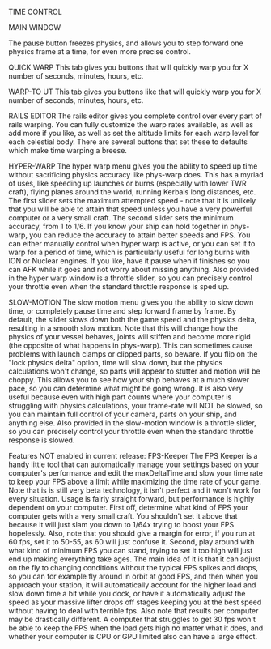 
TIME CONTROL



MAIN WINDOW

The pause button freezes physics, and allows you to step forward one physics frame at a time, for even more precise control.

QUICK WARP
This tab gives you buttons that will quickly warp you for X number of seconds, minutes, hours, etc.

WARP-TO UT
This tab gives you buttons like that will quickly warp you for X number of seconds, minutes, hours, etc.

RAILS EDITOR
The rails editor gives you complete control over every part of rails warping. You can fully customize the warp rates available, as well as add more if you like, as well as set the altitude limits for each warp level for each celestial body. There are several buttons that set these to defaults which make time warping a breese.

HYPER-WARP
The hyper warp menu gives you the ability to speed up time without sacrificing physics accuracy like phys-warp does. This has a myriad of uses, like speeding up launches or burns (especially with lower TWR craft), flying planes around the world, running Kerbals long distances, etc. The first slider sets the maximum attempted speed - note that it is unlikely that you will be able to attain that speed unless you have a very powerful computer or a very small craft. The second slider sets the minimum accuracy, from 1 to 1/6. If you know your ship can hold together in phys-warp, you can reduce the accuracy to attain better speeds and FPS. You can either manually control when hyper warp is active, or you can set it to warp for a period of time, which is particularly useful for long burns with ION or Nuclear engines. If you like, have it pause when it finishes so you can AFK while it goes and not worry about missing anything. Also provided in the hyper warp window is a throttle slider, so you can precisely control your throttle even when the standard throttle response is sped up.


SLOW-MOTION
The slow motion menu gives you the ability to slow down time, or completely pause time and step forward frame by frame. By default, the slider slows down both the game speed and the physics delta, resulting in a smooth slow motion. Note that this will change how the physics of your vessel behaves, joints will stiffen and become more rigid (the opposite of what happens in phys-warp). This can sometimes cause problems with launch clamps or clipped parts, so beware. If you flip on the "lock physics delta" option, time will slow down, but the physics calculations won't change, so parts will appear to stutter and motion will be choppy. This allows you to see how your ship behaves at a much slower pace, so you can determine what might be going wrong. It is also very useful because even with high part counts where your computer is struggling with physics calculations, your frame-rate will NOT be slowed, so you can maintain full control of your camera, parts on your ship, and anything else.  Also provided in the slow-motion window is a throttle slider, so you can precisely control your throttle even when the standard throttle response is slowed.






Features NOT enabled in current release:
FPS-Keeper 
The FPS Keeper is a handy little tool that can automatically manage your settings based on your computer's performance and edit the maxDeltaTime and slow your time rate to keep your FPS above a limit while maximizing the time rate of your game. Note that is is still very beta technology, it isn't perfect and it won't work for every situation. Usage is fairly straight forward, but performance is highly dependent on your computer. First off, determine what kind of FPS your computer gets with a very small craft. You shouldn't set it above that because it will just slam you down to 1/64x trying to boost your FPS hopelessly. Also, note that you should give a margin for error, if you run at 60 fps, set it to 50-55, as 60 will just confuse it. Second, play around with what kind of minimum FPS you can stand, trying to set it too high will just end up making everything take ages. The main idea of it is that it can adjust on the fly to changing conditions without the typical FPS spikes and drops, so you can for example fly around in orbit at good FPS, and then when you approach your station, it will automatically account for the higher load and slow down time a bit while you dock, or have it automatically adjust the speed as your massive lifter drops off stages keeping you at the best speed without having to deal with terrible fps. Also note that results per computer may be drastically different. A computer that struggles to get 30 fps won't be able to keep the FPS when the load gets high no matter what it does, and whether your computer is CPU or GPU limited also can have a large effect.